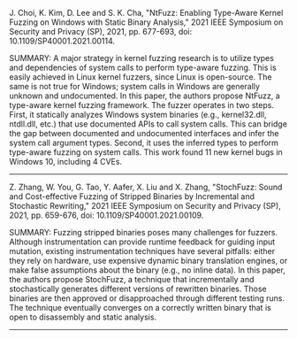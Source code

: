 J. Choi, K. Kim, D. Lee and S. K. Cha, "NtFuzz: Enabling Type-Aware Kernel Fuzzing on Windows with Static Binary Analysis," 2021 IEEE Symposium on Security and Privacy (SP), 2021, pp. 677-693, doi: 10.1109/SP40001.2021.00114.

SUMMARY: A major strategy in kernel fuzzing research is to utilize types and dependencies of system calls to perform type-aware fuzzing. This is easily achieved in Linux kernel fuzzers, since Linux is open-source. The same is not true for Windows; system calls in Windows are generally unknown and undocumented. In this paper, the authors propose NtFuzz, a type-aware kernel fuzzing framework. The fuzzer operates in two steps. First, it statically analyzes Windows system binaries (e.g., kernel32.dll, ntdll.dll, etc.) that use documented APIs to call system calls. This can bridge the gap between documented and undocumented interfaces and infer the system call argument types. Second, it uses the inferred types to perform type-aware fuzzing on system calls. This work found 11 new kernel bugs in Windows 10, including 4 CVEs.  

<hr/>

Z. Zhang, W. You, G. Tao, Y. Aafer, X. Liu and X. Zhang, "StochFuzz: Sound and Cost-effective Fuzzing of Stripped Binaries by Incremental and Stochastic Rewriting," 2021 IEEE Symposium on Security and Privacy (SP), 2021, pp. 659-676, doi: 10.1109/SP40001.2021.00109.

SUMMARY: Fuzzing stripped binaries poses many challenges for fuzzers. Although instrumentation can provide runtime feedback for guiding input mutation, existing instrumentation techniques have several pitfalls: either they rely on hardware, use expensive dynamic binary translation engines, or make false assumptions about the binary (e.g., no inline data). In this paper, the authors propose StochFuzz, a technique that incrementally and stochastically generates different versions of rewritten binaries. Those binaries are then approved or disapproached through different testing runs. The technique eventually converges on a correctly written binary that is open to disassembly and static analysis. 

<hr/>
